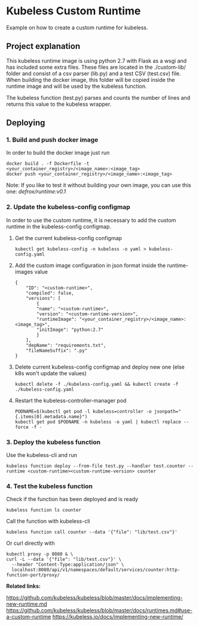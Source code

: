 # Kubeless Custom Runtime
Example on how to create a custom runtime for kubeless.



## Project explanation
This kubeless runtime image is using python 2.7 with Flask as a wsgi and has included some extra files. These files are located in the ./custom-lib/ folder and consist of a csv parser (lib.py) and a test CSV (test.csv) file. When building the docker image, this folder will be copied inside the runtime image and will be used by the kubeless function.

The kubeless function (test.py) parses and counts the number of lines and returns this value to the kubeless wrapper.

## Deploying
### 1. Build and push docker image
In order to build the docker image just run 
```
docker build . -f Dockerfile -t <your_container_registry>/<image_name>:<image_tag>
docker push <your_container_registry>/<image_name>:<image_tag>
```

Note: If you like to test it without building your own image, you can use this one: _defrox/runtime:v0.1_

### 2. Update the kubeless-config configmap
In order to use the custom runtime, it is necessary to add the custom runtime in the kubeless-config configmap.
1. Get the current kubeless-config configmap
    ```
    kubectl get kubeless-config -n kubeless -o yaml > kubeless-config.yaml
    ```
2. Add the custom image configuration in json format inside the runtime-images value
    ```
    {
        "ID": "<custom-runtime>",
        "compiled": false,
        "versions": [
            {
            "name": "<custom-runtime>",
            "version": "<custom-runtime-version>",
            "runtimeImage": "<your_container_registry>/<image_name>:<image_tag>",
            "initImage": "python:2.7"
            }
        ],
        "depName": "requirements.txt",
        "fileNameSuffix": ".py"
    }
    ```
3. Delete current kubeless-config configmap and deploy new one (else k8s won't update the values)
    ```
    kubectl delete -f ./kubeless-config.yaml && kubectl create -f ./kubeless-config.yaml
    ```
4. Restart the kubeless-controller-manager pod
    ```
    PODNAME=$(kubectl get pod -l kubeless=controller -o jsonpath="{.items[0].metadata.name}")
    kubectl get pod $PODNAME -n kubeless -o yaml | kubectl replace --force -f -
    ```

### 3. Deploy the kubeless function
Use the kubeless-cli and run
```
kubeless function deploy --from-file test.py --handler test.counter --runtime <custom-runtime><custom-runtime-version> counter 
```
### 4. Test the kubeless function
Check if the function has been deployed and is ready
```
kubeless function ls counter
```
Call the function with kubeless-cli
```
kubeless function call counter --data '{"file": "lib/test.csv"}'
```
Or curl directly with
```
kubectl proxy -p 8080 & \
curl -L --data '{"file": "lib/test.csv"}' \
  --header "Content-Type:application/json" \
  localhost:8080/api/v1/namespaces/default/services/counter:http-function-port/proxy/
```



**Related links:**

https://github.com/kubeless/kubeless/blob/master/docs/implementing-new-runtime.md
https://github.com/kubeless/kubeless/blob/master/docs/runtimes.md#use-a-custom-runtime
https://kubeless.io/docs/implementing-new-runtime/